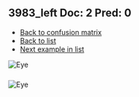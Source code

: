 ## 3983_left Doc: 2 Pred: 0
- [Back to confusion matrix](https://github.com/juliandewit/kaggle_retinopathy/blob/master/matrix.md)
- [Back to list](https://github.com/juliandewit/kaggle_retinopathy/blob/master/lists/20/list.md)
- [Next example in list](https://github.com/juliandewit/kaggle_retinopathy/blob/master/lists/20/40/40018_left.md)

![Eye](https://retinopaty.blob.core.windows.net/size1024/3983_left_2.jpeg)

### 

![Eye]()

